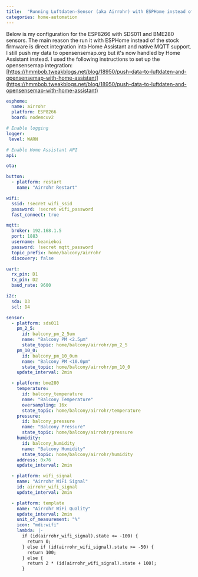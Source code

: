 ```yaml
---
title:  "Running Luftdaten-Sensor (aka Airrohr) with ESPHome instead of stock firmware"
categories: home-automation
---
```


Below is my configuration for the ESP8266 with SDS011 and BME280 sensors. The main reason the run it with ESPHome instead of the stock firmware is direct integration into Home Assistant and native MQTT support.
I still push my data to opensensemap.org but it's now handled by Home Assistant instead. I used the following instructions to set up the opensensemap integration: [https://hmmbob.tweakblogs.net/blog/18950/push-data-to-luftdaten-and-opensensemap-with-home-assistant](https://hmmbob.tweakblogs.net/blog/18950/push-data-to-luftdaten-and-opensensemap-with-home-assistant)

```yaml
esphome:
  name: airrohr
  platform: ESP8266
  board: nodemcuv2

# Enable logging
logger:
 level: WARN

# Enable Home Assistant API
api:

ota:

button:
  - platform: restart
    name: "Airrohr Restart"

wifi:
  ssid: !secret wifi_ssid
  password: !secret wifi_password
  fast_connect: true

mqtt:
  broker: 192.168.1.5
  port: 1883
  username: beanieboi
  password: !secret mqtt_password
  topic_prefix: home/balcony/airrohr
  discovery: false

uart:
  rx_pin: D1
  tx_pin: D2
  baud_rate: 9600

i2c:
  sda: D3
  scl: D4

sensor:
  - platform: sds011
    pm_2_5:
      id: balcony_pm_2_5um
      name: "Balcony PM <2.5µm"
      state_topic: home/balcony/airrohr/pm_2_5
    pm_10_0:
      id: balcony_pm_10_0um
      name: "Balcony PM <10.0µm"
      state_topic: home/balcony/airrohr/pm_10_0
    update_interval: 2min

  - platform: bme280
    temperature:
      id: balcony_temperature
      name: "Balcony Temperature"
      oversampling: 16x
      state_topic: home/balcony/airrohr/temperature
    pressure:
      id: balcony_pressure
      name: "Balcony Pressure"
      state_topic: home/balcony/airrohr/pressure
    humidity:
      id: balcony_humidity
      name: "Balcony Humidity"
      state_topic: home/balcony/airrohr/humidity
    address: 0x76
    update_interval: 2min

  - platform: wifi_signal
    name: "Airrohr WiFi Signal"
    id: airrohr_wifi_signal
    update_interval: 2min

  - platform: template
    name: "Airrohr WiFi Quality"
    update_interval: 2min
    unit_of_measurement: "%"
    icon: "mdi:wifi"
    lambda: |-
      if (id(airrohr_wifi_signal).state <= -100) {
        return 0;
      } else if (id(airrohr_wifi_signal).state >= -50) {
        return 100;
      } else {
        return 2 * (id(airrohr_wifi_signal).state + 100);
      }
```
